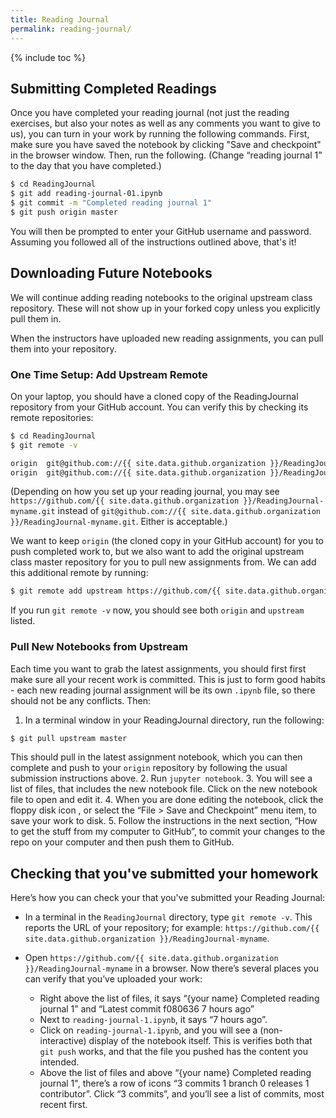 ```yaml
---
title: Reading Journal
permalink: reading-journal/
---
```


{% include toc %}

## Submitting Completed Readings

Once you have completed your reading journal (not just the reading exercises, but also your notes as well as any comments you want to give to us), you can turn in your work by running the following commands. First, make sure you have saved the notebook by clicking "Save and checkpoint" in the browser window. Then, run the following. (Change “reading journal 1” to the day that you have completed.)

```bash
$ cd ReadingJournal
$ git add reading-journal-01.ipynb
$ git commit -m "Completed reading journal 1"
$ git push origin master
```

You will then be prompted to enter your GitHub username and password.  Assuming you followed all of the instructions outlined above, that's it!

## Downloading Future Notebooks

We will continue adding reading notebooks to the original upstream class repository. These will not show up in your forked copy unless you explicitly pull them in.

When the instructors have uploaded new reading assignments, you can pull them into your repository.

### One Time Setup: Add Upstream Remote

On your laptop, you should have a cloned copy of the ReadingJournal repository from your GitHub account. You can verify this by checking its remote repositories:

```bash
$ cd ReadingJournal
$ git remote -v

origin	git@github.com://{{ site.data.github.organization }}/ReadingJournal-myname.git (fetch)
origin	git@github.com://{{ site.data.github.organization }}/ReadingJournal-myname.git (push)
```

(Depending on how you set up your reading journal, you may see `https://github.com/{{ site.data.github.organization }}/ReadingJournal-myname.git` instead of `git@github.com://{{ site.data.github.organization }}/ReadingJournal-myname.git`. Either is acceptable.)

We want to keep `origin` (the cloned copy in your GitHub account) for you to push completed work to, but we also want to add the original upstream class master repository for you to pull new assignments from. We can add this additional remote by running:

```bash
$ git remote add upstream https://github.com/{{ site.data.github.organization }}/ReadingJournal.git
```

If you run `git remote -v` now, you should see both `origin` and `upstream` listed.

### Pull New Notebooks from Upstream

Each time you want to grab the latest assignments, you should first first make sure all your recent work is committed. This is just to form good habits - each new reading journal assignment will be its own `.ipynb` file, so there should not be any conflicts.
Then:

1. In a terminal window in your ReadingJournal directory, run the following:
  ```bash
  $ git pull upstream master
  ```
  This should pull in the latest assignment notebook, which you can then complete and push to your `origin` repository by following the usual submission instructions above.
2. Run `jupyter notebook`.
3. You will see a list of files, that includes the new notebook file. Click on the new notebook file to open and edit it.
4. When you are done editing the notebook, click the floppy disk icon <i class="fa fa-floppy-o" aria-hidden="true"></i>, or select the “File > Save and Checkpoint” menu item, to save your work to disk.
5. Follow the instructions in the next section, “How to get the stuff from my computer to GitHub”, to commit your changes to the repo on your computer and then push them to GitHub.

## Checking that you've submitted your homework

Here’s how you can check your that you've submitted your Reading Journal:

* In a terminal in the `ReadingJournal` directory, type `git remote -v`. This reports the URL of your repository; for example: `https://github.com/{{ site.data.github.organization }}/ReadingJournal-myname`.

* Open `https://github.com/{{ site.data.github.organization }}/ReadingJournal-myname` in a browser. Now there’s several places you can verify that you’ve uploaded your work:
  * Right above the list of files, it says “{your name} Completed reading journal 1” and “Latest commit f080636 7 hours ago”
  * Next to `reading-journal-1.ipynb`, it says “7 hours ago”.
  * Click on `reading-journal-1.ipynb`, and you will see a (non-interactive) display of the notebook itself. This is verifies both that `git push` works, and that the file you pushed has the content you intended.
  * Above the list of files and above “{your name} Completed reading journal 1", there’s a row of icons “3 commits  1 branch  0 releases  1 contributor”. Click “3 commits”, and you’ll see a list of commits, most recent first.

